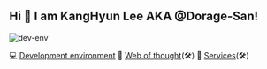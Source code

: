 
## Hi 👋 I am KangHyun Lee AKA @Dorage-San!

![dev-env](./public/preview.png)

💻 [Development environment](https://github.com/dorage/dev-env)
💭 [Web of thought]()(🛠️)
💭 [Services]()(🛠️)


